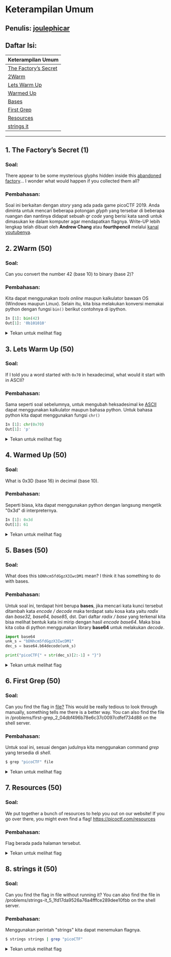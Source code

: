 # Keterampilan Umum

## Penulis: [joulephicar](https://github.com/joulephicar)
## Daftar Isi:

| Keterampilan Umum                                |
| ------------------------------------------------ |
| [The Factory’s Secret](#1-the-factorys-secret-1) |
| [2Warm](#2-2warm-50)                             |
| [Lets Warm Up](#3-lets-warm-up-50)               |
| [Warmed Up](#4-warmed-up-50)                     |
| [Bases](#5-bases-50)                             |
| [First Grep](#6-first-grep-50)                   |
| [Resources](#7-resources-50)                     |
| [strings it](#8-strings-it-50)|

---
## 1. The Factory’s Secret (1)

### Soal:

There appear to be some mysterious glyphs hidden inside this [abandoned factory](https://2019game.picoctf.com/game)... I wonder what would happen if you collected them all?

### Pembahasan:

Soal ini berkaitan dengan *story* yang ada pada game picoCTF 2019. Anda diminta untuk mencari beberapa potongan *glyph* yang tersebar di beberapa ruangan dan nantinya didapat sebuah *qr code* yang berisi kata sandi untuk dimasukan ke dalam komputer agar mendapatkan flagnya. Write-UP lebih lengkap telah dibuat oleh **Andrew Chang** atau **fourthpencil** melalui [kanal youtubenya](https://www.youtube.com/channel/UCcL-1qHt9A8CIHtyfIM0ILA).

## 2. 2Warm (50)

### Soal:

Can you convert the number 42 (base 10) to binary (base 2)?

### Pembahasan:

Kita dapat menggunakan *tools online* maupun kalkulator bawaan OS (Windows maupun Linux). Selain itu, kita bisa melakukan konversi memakai python dengan fungsi <code>bin()</code> berikut contohnya di ipython.

```py
In [1]: bin(42)                                           
Out[1]: '0b101010'
```

<details>
  <summary>Tekan untuk melihat flag</summary>
  
  ```
  picoCTF{101010}
  ```
</details>

## 3. Lets Warm Up (50)

### Soal:

If I told you a word started with <code>0x70</code> in hexadecimal, what would it start with in ASCII?

### Pembahasan:

Sama seperti soal sebelumnya, untuk mengubah heksadesimal ke [ASCII](https://duckduckgo.com/?q=ascii) dapat menggunakan kalkulator maupun bahasa python. Untuk bahasa python kita dapat menggunakan fungsi <code>chr()</code>

```py
In [1]: chr(0x70)
Out[1]: 'p'
```

<details>
  <summary>Tekan untuk melihat flag</summary>
  
  ```
  picoCTF{p}
  ```
</details>

## 4. Warmed Up (50)

### Soal:

What is 0x3D (base 16) in decimal (base 10).

### Pembahasan:

Seperti biasa, kita dapat menggunakan python dengan langsung mengetik "0x3d" di interpreternya.

```py
In [1]: 0x3d                                             
Out[1]: 61
```

<details>
  <summary>Tekan untuk melihat flag</summary>
  
  ```
  picoCTF{61}
  ```
</details>

## 5. Bases (50)

### Soal:

What does this <code>bDNhcm5fdGgzX3IwcDM1</code> mean? I think it has something to do with bases.

### Pembahasan:

Untuk soal ini, terdapat hint berupa **bases**, jika mencari kata kunci tersebut ditambah kata *encode / decode* maka terdapat satu kosa kata yaitu *radix* dan *base32, base64, base85,* dst. Dari daftar *radix / base* yang terkenal kita bisa melihat bentuk kata ini mirip dengan hasil *encode base64*. Maka bisa kita coba di python menggunakan library **base64** untuk melakukan *decode*.

```py
import base64
unk_s = "bDNhcm5fdGgzX3IwcDM1"
dec_s = base64.b64decode(unk_s)

print("picoCTF{" + str(dec_s)[2:-1] + "}")
```

<details>
  <summary>Tekan untuk melihat flag</summary>
  
  ```
  picoCTF{l3arn_th3_r0p35}
  ```
</details>

## 6. First Grep (50)

### Soal:

Can you find the flag in [file?](https://2019shell1.picoctf.com/static/458ae91cb23746189bf490f0c8d9a919/file) This would be really tedious to look through manually, something tells me there is a better way. You can also find the file in /problems/first-grep_2_04dbf496b78e6c37c0097cdfef734d88 on the shell server.

### Pembahasan:

Untuk soal ini, sesuai dengan judulnya kita menggunakan command *grep* yang tersedia di *shell*. 

```bash
$ grep "picoCTF" file
```

<details>
  <summary>Tekan untuk melihat flag</summary>
  
  ```
  picoCTF{grep_is_good_to_find_things_eda8911c}
  ```
</details>

## 7. Resources (50)

### Soal:

We put together a bunch of resources to help you out on our website! If you go over there, you might even find a flag! https://picoctf.com/resources

### Pembahasan:

Flag berada pada halaman tersebut.

<details>
  <summary>Tekan untuk melihat flag</summary>
  
  ```
  picoCTF{r3source_pag3_f1ag}
  ```
</details>

## 8. strings it (50)

### Soal:

Can you find the flag in file without running it? You can also find the file in /problems/strings-it_5_1fd17da9526a76a4fffce289dee10fbb on the shell server.

### Pembahasan:

Menggunakan perintah "strings" kita dapat menemukan flagnya.

```bash
$ strings strings | grep "picoCTF"
```

<details>
  <summary>Tekan untuk melihat flag</summary>
  
  ```
  picoCTF{5tRIng5_1T_dd38f284}
  ```
</details>

